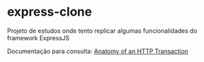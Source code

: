 # express-clone
Projeto de estudos onde tento replicar algumas funcionalidades do framework ExpressJS

Documentação para consulta: [Anatomy of an HTTP Transaction](https://nodejs.org/en/docs/guides/anatomy-of-an-http-transaction/)
